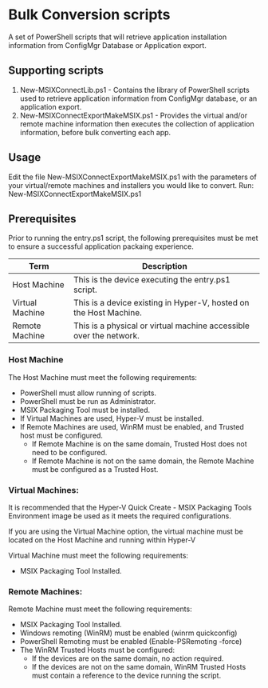 # Bulk Conversion scripts
A set of PowerShell scripts that will retrieve application installation information from ConfigMgr Database or Application export.

## Supporting scripts
1. New-MSIXConnectLib.ps1 - Contains the library of PowerShell scripts used to retrieve application information from ConfigMgr database, or an application export.
1. New-MSIXConnectExportMakeMSIX.ps1 - Provides the virtual and/or remote machine information then executes the collection of application information, before bulk converting each app.

## Usage
Edit the file New-MSIXConnectExportMakeMSIX.ps1 with the parameters of your virtual/remote machines and installers you would like to convert.
Run: New-MSIXConnectExportMakeMSIX.ps1

## Prerequisites
Prior to running the entry.ps1 script, the following prerequisites must be met to ensure a successful application packaing experience.

| Term            | Description                                                        |
|-----------------|--------------------------------------------------------------------|
| Host Machine    | This is the device executing the entry.ps1 script.                 |
| Virtual Machine | This is a device existing in Hyper-V, hosted on the Host Machine.  |
| Remote Machine  | This is a physical or virtual machine accessible over the network. |

### Host Machine
The Host Machine must meet the following requirements:
* PowerShell must allow running of scripts.
* PowerShell must be run as Administrator.
* MSIX Packaging Tool must be installed.
* If Virtual Machines are used, Hyper-V must be installed.
* If Remote Machines are used, WinRM must be enabled, and Trusted host must be configured.
    * If Remote Machine is on the same domain, Trusted Host does not need to be configured.
    * If Remote Machine is not on the same domain, the Remote Machine must be configured as a Trusted Host.

### Virtual Machines:
It is recommended that the Hyper-V Quick Create - MSIX Packaging Tools Environment image be used as it meets the required configurations.

If you are using the Virtual Machine option, the virtual machine must be located on the Host Machine and running within Hyper-V

Virtual Machine must meet the following requirements:
* MSIX Packaging Tool Installed.

### Remote Machines:
Remote Machine must meet the following requirements:
* MSIX Packaging Tool Installed.
* Windows remoting (WinRM) must be enabled (winrm quickconfig)
* PowerShell Remoting must be enabled (Enable-PSRemoting -force)
* The WinRM Trusted Hosts must be configured:
    * If the devices are on the same domain, no action required.
    * If the devices are not on the same domain, WinRM Trusted Hosts must contain a reference to the device running the script.
